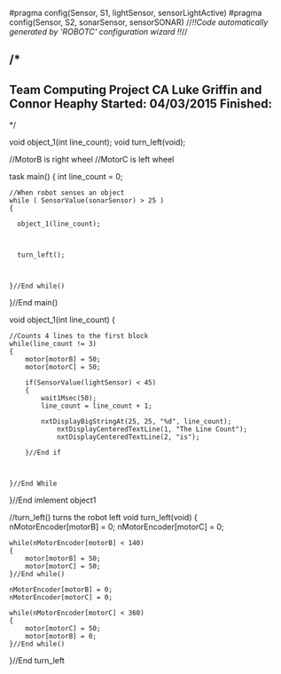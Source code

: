 #pragma config(Sensor, S1,     lightSensor,    sensorLightActive)
#pragma config(Sensor, S2,     sonarSensor,    sensorSONAR)
//*!!Code automatically generated by 'ROBOTC' configuration wizard               !!*//

/* 
--------------------------------
Team Computing Project CA
Luke Griffin and Connor Heaphy
Started: 04/03/2015
Finished:
--------------------------------
*/

void object_1(int line_count);
void turn_left(void);

//MotorB is right wheel 
//MotorC is left wheel

task main()
{
	int line_count = 0;
	
	
	//When robot senses an object 
	while ( SensorValue(sonarSensor) > 25 ) 
	{
	 
	  object_1(line_count); 
	 	


	  turn_left();
	  
	  

	}//End while()
 
}//End main()

void object_1(int line_count) 
{
	
	//Counts 4 lines to the first block
	while(line_count != 3)
	{
	    motor[motorB] = 50;
	    motor[motorC] = 50;
	    
	    if(SensorValue(lightSensor) < 45)
	    {   
	        wait1Msec(50);
	        line_count = line_count + 1;
	        
	        nxtDisplayBigStringAt(25, 25, "%d", line_count);
	  			nxtDisplayCenteredTextLine(1, "The Line Count");
	  			nxtDisplayCenteredTextLine(2, "is");
	  			
	    }//End if
	

	    
	}//End While

}//End imlement object1

//turn_left() turns the robot left
void turn_left(void)
{
	nMotorEncoder[motorB] = 0;
	nMotorEncoder[motorC] = 0;
	
	while(nMotorEncoder[motorB] < 140)
	{
		motor[motorB] = 50;
		motor[motorC] = 50;
	}//End while()
	
	nMotorEncoder[motorB] = 0;
	nMotorEncoder[motorC] = 0;
	
	while(nMotorEncoder[motorC] < 360)
	{
		motor[motorC] = 50;
		motor[motorB] = 0;
	}//End while()
	
}//End turn_left
	
